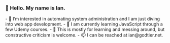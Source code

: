 <h3>👋 Hello. My name is Ian.</h3>
- 👀 I’m interested in automating system administration and I am just diving into web app development. 
- 🌱 I am currently learning JavaScript through a few Udemy courses.
- 💞️ This is mostly for learning and messing around, but constructive criticism is welcome.
- 📫 I can be reached at <email>ian@godtier.net</email>.

<!---
godtier/godtier is a ✨ special ✨ repository because its `README.md` (this file) appears on your GitHub profile.
You can click the Preview link to take a look at your changes.
--->
